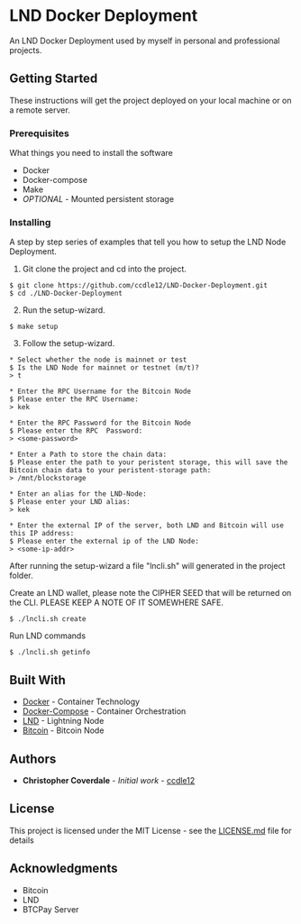 # LND Docker Deployment

An LND Docker Deployment used by myself in personal and professional projects.

## Getting Started

These instructions will get the project deployed on your local machine or on a remote server.

### Prerequisites

What things you need to install the software

* Docker
* Docker-compose
* Make
* *OPTIONAL* - Mounted persistent storage


### Installing

A step by step series of examples that tell you how to setup the LND Node Deployment.

1. Git clone the project and cd into the project.

```
$ git clone https://github.com/ccdle12/LND-Docker-Deployment.git
$ cd ./LND-Docker-Deployment
```

2. Run the setup-wizard.

```
$ make setup
```

3. Follow the setup-wizard.

```
* Select whether the node is mainnet or test
$ Is the LND Node for mainnet or testnet (m/t)?
> t

* Enter the RPC Username for the Bitcoin Node
$ Please enter the RPC Username:
> kek

* Enter the RPC Password for the Bitcoin Node
$ Please enter the RPC  Password:
> <some-password>

* Enter a Path to store the chain data:
$ Please enter the path to your peristent storage, this will save the Bitcoin chain data to your peristent-storage path:
> /mnt/blockstorage

* Enter an alias for the LND-Node:
$ Please enter your LND alias:
> kek

* Enter the external IP of the server, both LND and Bitcoin will use this IP address:
$ Please enter the external ip of the LND Node:
> <some-ip-addr>
```

After running the setup-wizard a file "lncli.sh" will generated in the project folder.

Create an LND wallet, please note the CIPHER SEED that will be returned on the CLI.
PLEASE KEEP A NOTE OF IT SOMEWHERE SAFE.
```
$ ./lncli.sh create
```

Run LND commands

```
$ ./lncli.sh getinfo
```

## Built With

* [Docker](https://www.docker.com/) - Container Technology
* [Docker-Compose](https://docs.docker.com/compose/) - Container Orchestration
* [LND](https://github.com/lightningnetwork/lnd) - Lightning Node
* [Bitcoin](https://github.com/bitcoin/bitcoin) - Bitcoin Node

## Authors

* **Christopher Coverdale** - *Initial work* - [ccdle12](https://github.com/ccdle12)

## License

This project is licensed under the MIT License - see the [LICENSE.md](LICENSE.md) file for details

## Acknowledgments

* Bitcoin
* LND
* BTCPay Server
